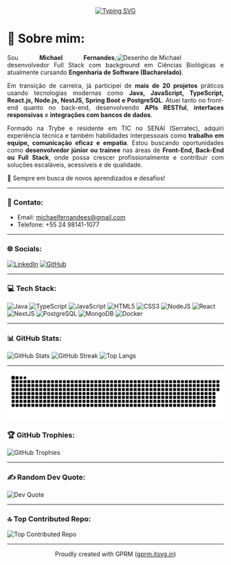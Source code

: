<div align="center">
  <a href="https://git.io/typing-svg">
    <img src="https://readme-typing-svg.herokuapp.com?font=Fira+Code&size=30&pause=1000&color=28910F&background=FF1FFD00&width=435&lines=Hello!+Welcome+!!;I'm+Michael+Fernandes!" alt="Typing SVG" />
  </a>
</div>

<div align="justify">
<h1>💫 Sobre mim:</h1>

<img src="https://github.com/michaelfernan/michaelfernan/assets/111091339/099f1502-7121-4c9b-bf8a-dc69a29cdc74" width="250px" align="right" alt="Desenho de Michael" style="border-radius: 100px;">

Sou <strong>Michael Fernandes</strong>, desenvolvedor Full Stack com background em Ciências Biológicas e atualmente cursando <strong>Engenharia de Software (Bacharelado)</strong>.

Em transição de carreira, já participei de <strong>mais de 20 projetos</strong> práticos usando tecnologias modernas como <strong>Java, JavaScript, TypeScript, React.js, Node.js, NestJS, Spring Boot e PostgreSQL</strong>. Atuei tanto no front-end quanto no back-end, desenvolvendo <strong>APIs RESTful</strong>, <strong>interfaces responsivas</strong> e <strong>integrações com bancos de dados</strong>.

Formado na Trybe e residente em TIC no SENAI (Serratec), adquiri experiência técnica e também habilidades interpessoais como <strong>trabalho em equipe, comunicação eficaz e empatia</strong>. Estou buscando oportunidades como <strong>desenvolvedor júnior ou trainee</strong> nas áreas de <strong>Front-End, Back-End ou Full Stack</strong>, onde possa crescer profissionalmente e contribuir com soluções escaláveis, acessíveis e de qualidade.

🚀 Sempre em busca de novos aprendizados e desafios!
</div>

---

### 📧 Contato:

- Email: michaelfernandees@gmail.com  
- Telefone: +55 24 98141-1077

---

### 🌐 Socials:

[![LinkedIn](https://img.shields.io/badge/LinkedIn-%230077B5.svg?logo=linkedin&logoColor=white)](https://linkedin.com/in/fernandes-michael)
[![GitHub](https://img.shields.io/badge/GitHub-181717?style=flat&logo=github&logoColor=white)](https://github.com/michaelfernan)

---

### 💻 Tech Stack:

![Java](https://img.shields.io/badge/java-%23ED8B00.svg?style=for-the-badge&logo=java&logoColor=white)
![TypeScript](https://img.shields.io/badge/typescript-%23007ACC.svg?style=for-the-badge&logo=typescript&logoColor=white)
![JavaScript](https://img.shields.io/badge/javascript-%23323330.svg?style=for-the-badge&logo=javascript&logoColor=%23F7DF1E)
![HTML5](https://img.shields.io/badge/html5-%23E34F26.svg?style=for-the-badge&logo=html5&logoColor=white)
![CSS3](https://img.shields.io/badge/css3-%231572B6.svg?style=for-the-badge&logo=css3&logoColor=white)
![NodeJS](https://img.shields.io/badge/node.js-6DA55F?style=for-the-badge&logo=node.js&logoColor=white)
![React](https://img.shields.io/badge/react-%2320232a.svg?style=for-the-badge&logo=react&logoColor=%2361DAFB)
![NextJS](https://img.shields.io/badge/next.js-black?style=for-the-badge&logo=next.js&logoColor=white)
![PostgreSQL](https://img.shields.io/badge/postgresql-%23316192.svg?style=for-the-badge&logo=postgresql&logoColor=white)
![MongoDB](https://img.shields.io/badge/mongodb-%234ea94b.svg?style=for-the-badge&logo=mongodb&logoColor=white)
![Docker](https://img.shields.io/badge/docker-%230db7ed.svg?style=for-the-badge&logo=docker&logoColor=white)

---

### 📊 GitHub Stats:

![GitHub Stats](https://github-readme-stats.vercel.app/api?username=michaelfernan&theme=vue-dark&hide_border=false&include_all_commits=true&count_private=false)
![GitHub Streak](https://github-readme-streak-stats.herokuapp.com/?user=michaelfernan&theme=vue-dark&hide_border=false)
![Top Langs](https://github-readme-stats.vercel.app/api/top-langs/?username=michaelfernan&theme=vue-dark&hide_border=false&layout=compact)

---

<p align="center">
  <img src="https://raw.githubusercontent.com/michaelfernan/michaelfernan/output/github-contribution-grid-snake.svg" alt="Snake animation" />
</p>



### 🏆 GitHub Trophies:

![GitHub Trophies](https://github-profile-trophy.vercel.app/?username=michaelfernan&theme=radical&no-frame=false&no-bg=true&margin-w=4)

---

### ✍️ Random Dev Quote:

![Dev Quote](https://quotes-github-readme.vercel.app/api?type=horizontal&theme=radical)

---

### 🔝 Top Contributed Repo:

![Top Contributed Repo](https://github-contributor-stats.vercel.app/api?username=michaelfernan&limit=5&theme=dark&combine_all_yearly_contributions=true)

---

<p align="center">Proudly created with GPRM (<a href="https://gprm.itsvg.in">gprm.itsvg.in</a>)</p>

